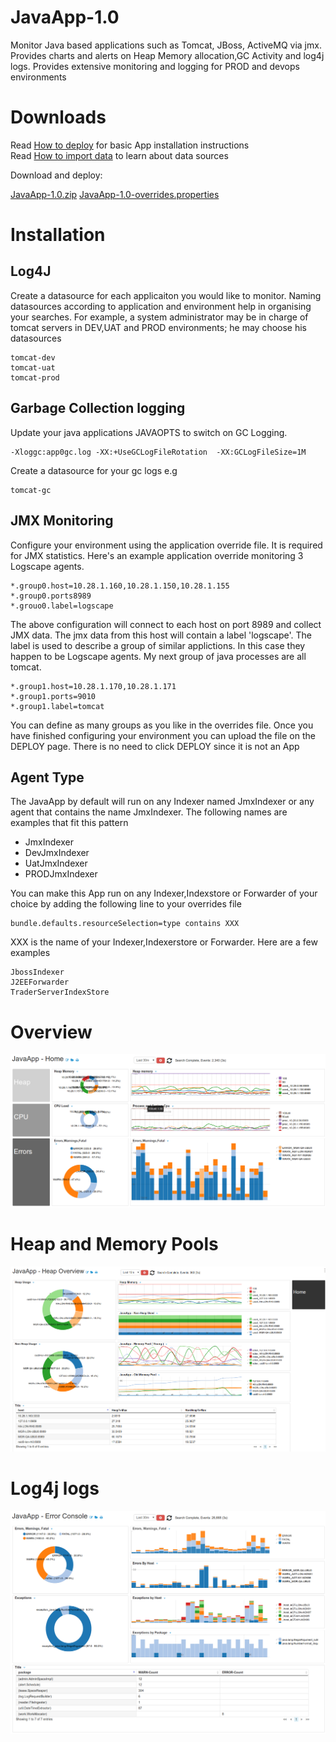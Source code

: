 # JavaApp-1.0

Monitor Java based applications such as Tomcat, JBoss, ActiveMQ via jmx. Provides charts and alerts on Heap Memory allocation,GC Activity and log4j logs. Provides extensive monitoring and logging for PROD and devops environments


# Downloads 

Read [How to deploy](http://logscape.github.io/deploy.html) for basic App installation instructions  
Read [How to import data](http://logscape.github.io/ds-add.html) to learn about data sources

Download and deploy:  

 [JavaApp-1.0.zip](https://github.com/logscape/javaapp/blob/master/dist/JavaApp-1.0.zip)
 [JavaApp-1.0-overrides.properties](https://github.com/logscape/javaapp/blob/master/dist/JavaApp-1.0-override.properties)

# Installation 

## Log4J 

 Create a datasource for each applicaiton you would like to monitor. Naming datasources according to application and environment help in organising your searches. For example, a system administrator may be in charge of tomcat servers in DEV,UAT and PROD environments; he may choose his datasources

	tomcat-dev
	tomcat-uat
	tomcat-prod

## Garbage Collection logging

Update your java applications JAVAOPTS to switch on GC Logging. 

	-Xloggc:app0gc.log -XX:+UseGCLogFileRotation  -XX:GCLogFileSize=1M 

Create a datasource for your gc logs e.g 

	tomcat-gc 


## JMX Monitoring 

 Configure your environment using the application override file. It is required for JMX  statistics.
Here's an example application override monitoring 3 Logscape agents. 

	*.group0.host=10.28.1.160,10.28.1.150,10.28.1.155
	*.group0.ports8989
	*.grouo0.label=logscape

The above configuration will connect to each host on port 8989 and collect JMX data. The jmx data from this host will contain a label 'logscape'. The label is used to describe a group of similar applictions. In this case they happen to be Logscape agents. My next group of java processes are all tomcat. 

	*.group1.host=10.28.1.170,10.28.1.171
	*.group1.ports=9010
	*.group1.label=tomcat

You can define as many groups as you like in the overrides file. Once you have finished configuring your environment you can upload the file on the DEPLOY page. There is no need to click DEPLOY since it is not an App 


## Agent Type

The JavaApp by default will run on any Indexer named JmxIndexer or any agent that contains the name JmxIndexer. The following names are examples that fit this pattern

 * JmxIndexer
 * DevJmxIndexer
 * UatJmxIndexer 
 * PRODJmxIndexer 

You can make this App run on any Indexer,Indexstore or Forwarder of your choice by adding the following line to your overrides file

	bundle.defaults.resourceSelection=type contains XXX

XXX is the name of your Indexer,Indexerstore or Forwarder.  Here are a few examples
	
	JbossIndexer
	J2EEForwarder
	TraderServerIndexStore 







# Overview 

 ![](docs/images/ws-home.png) 


# Heap and Memory Pools 

 ![](docs/images/apphome.png)



# Log4j logs 

 ![](docs/images/ws-log4j.png) 


